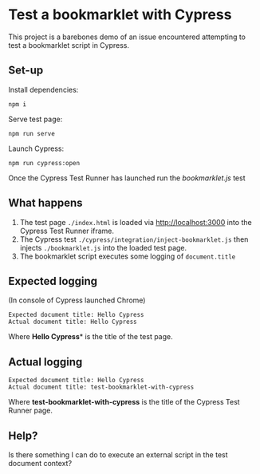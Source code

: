 # Test a bookmarklet with Cypress

This project is a barebones demo of an issue encountered attempting to test a bookmarklet script in Cypress.

## Set-up

Install dependencies:

	npm i

Serve test page:

	npm run serve

Launch Cypress:

	npm run cypress:open

Once the Cypress Test Runner has launched run the *bookmarklet.js* test

## What happens

1. The test page `./index.html` is loaded via <http://localhost:3000> into the Cypress Test Runner iframe.
2. The Cypress test `./cypress/integration/inject-bookmarklet.js` then injects `./bookmarklet.js` into the loaded test page.
3. The bookmarklet script executes some logging of `document.title`

## Expected logging

(In console of Cypress launched Chrome)

	Expected document title: Hello Cypress
	Actual document title: Hello Cypress

Where **Hello Cypress*** is the title of the test page.

## Actual logging

	Expected document title: Hello Cypress
	Actual document title: test-bookmarklet-with-cypress

Where **test-bookmarklet-with-cypress** is the title of the Cypress Test Runner page.

## Help?

Is there something I can do to execute an external script in the test document context?